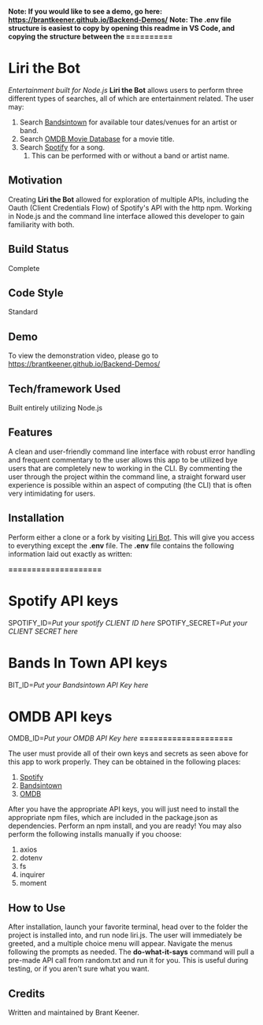 
**Note: If you would like to see a demo, go here: https://brantkeener.github.io/Backend-Demos/**
**Note: The .env file structure is easiest to copy by opening this readme in VS Code, and copying the structure between the ==========**

# Liri the Bot

*Entertainment built for Node.js*
**Liri the Bot** allows users to perform three different types of searches, all of which are entertainment related.
The user may:
1. Search [Bandsintown](https://www.bandsintown.com) for available tour dates/venues for an artist or band.
2. Search [OMDB Movie Database](www.omdbapi.com) for a movie title.
3. Search [Spotify](https://www.spotify.com) for a song.
    1. This can be performed with or without a band or artist name.

## Motivation

Creating **Liri the Bot** allowed for exploration of multiple APIs, including the Oauth (Client Credentials Flow) of Spotify's API with the http npm. Working in Node.js and the command line interface allowed this developer to gain familiarity with both.

## Build Status

Complete

## Code Style

Standard

## Demo

To view the demonstration video, please go to https://brantkeener.github.io/Backend-Demos/

## Tech/framework Used

Built entirely utilizing Node.js

## Features

A clean and user-friendly command line interface with robust error handling and frequent commentary to the user allows this app to be utilized bye users that are completely new to working in the CLI. By commenting the user through the project within the command line, a straight forward user experience is possible within an aspect of computing (the CLI) that is often very intimidating for users.

## Installation

Perform either a clone or a fork by visiting [Liri Bot](https://github.com/BrantKeener/liri-node-app). This will give you access to everything except the **.env** file. The **.env** file contains the following information laid out exactly as written:

**====================**
# Spotify API keys

SPOTIFY_ID=_Put your spotify CLIENT ID here_
SPOTIFY_SECRET=_Put your CLIENT SECRET here_

# Bands In Town API keys

BIT_ID=_Put your Bandsintown API Key here_

# OMDB API keys

OMDB_ID=_Put your OMDB API Key here_ 
**====================**

The user must provide all of their own keys and secrets as seen above for this app to work properly. They can be obtained in the following places: 
1. [Spotify](HTTPS://developer.spotify.com/dashboard)
2. [Bandsintown](https://manager.bandsintown.com/support/bandsintown-api)
3. [OMDB](www.omdbapi.com/apikey.aspx)

After you have the appropriate API keys, you will just need to install the appropriate npm files, which are included in the package.json as dependencies. Perform an npm install, and you are ready! You may also perform the following installs manually if you choose:
1. axios
2. dotenv
3. fs
4. inquirer
5. moment

## How to Use

After installation, launch your favorite terminal, head over to the folder the project is installed into, and run node liri.js.
The user will immediately be greeted, and a multiple choice menu will appear. Navigate the menus following the prompts as needed.
The **do-what-it-says** command will pull a pre-made API call from random.txt and run it for you. This is useful during testing, or if you aren't sure what you want.

## Credits

Written and maintained by Brant Keener.
